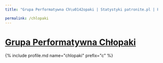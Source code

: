 ```yaml
---
title: "Grupa Performatywna Ch\u0142opaki | Statystyki patronite.pl | Patromierz"

permalink: /chlopaki
---
```


# [Grupa Performatywna Chłopaki](https://patronite.pl/chlopaki)

{% include profile.md name="chlopaki" prefix="c" %}
